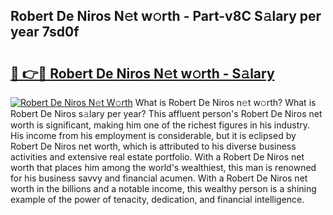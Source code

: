 ## Robert De Niros N𝚎t w𝚘rth - Part-v8C S𝚊lary per year 7sd0f

# <h2><a href="http://gc1s4ef.nevu.top/?p=Robert+De+Niros">🔗 👉🔴 Robert De Niros N𝚎t w𝚘rth - S𝚊lary</a></h2>

[![Robert De Niros N𝚎t W𝚘rth](https://i.imgur.com/Oavwk0R.jpeg)](http://gc1s4ef.nevu.top/?p=Robert+De+Niros)
What is Robert De Niros n𝚎t w𝚘rth? What is Robert De Niros s𝚊lary per year?
This affluent person's Robert De Niros net worth is significant, making him one of the richest figures in his industry. His income from his employment is considerable, but it is eclipsed by Robert De Niros net worth, which is attributed to his diverse business activities and extensive real estate portfolio. With a Robert De Niros net worth that places him among the world's wealthiest, this man is renowned for his business savvy and financial acumen. With a Robert De Niros net worth in the billions and a notable income, this wealthy person is a shining example of the power of tenacity, dedication, and financial intelligence.
